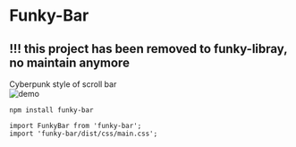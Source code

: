 # Funky-Bar
## !!! this project has been removed to funky-libray, no maintain anymore
Cyberpunk style of scroll bar  
![demo](https://user-images.githubusercontent.com/29811304/79767612-26d5d800-835c-11ea-8523-938fa38b9d3c.gif)

```
npm install funky-bar
```
```
import FunkyBar from 'funky-bar';  
import 'funky-bar/dist/css/main.css';
```
